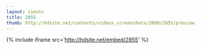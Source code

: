 ```yaml
---
layout: sieutv
title: 2855
thumb: http://hdsite.net/contents/videos_screenshots/2000/2855/preview_360p.mp4.jpg
---
```

{% include iframe src='http://hdsite.net/embed/2855' %}
 
